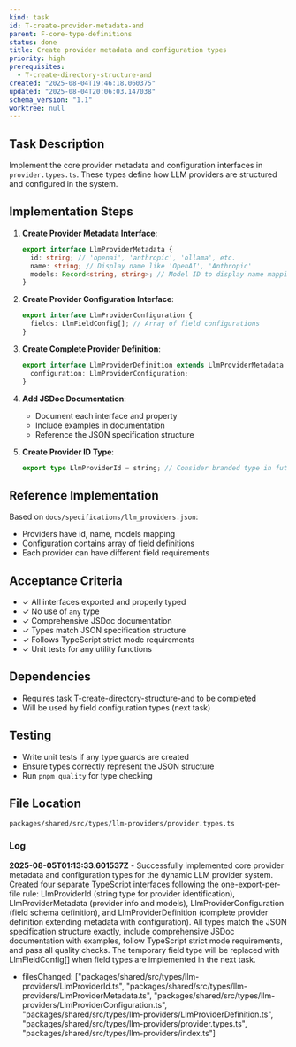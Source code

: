 ```yaml
---
kind: task
id: T-create-provider-metadata-and
parent: F-core-type-definitions
status: done
title: Create provider metadata and configuration types
priority: high
prerequisites:
  - T-create-directory-structure-and
created: "2025-08-04T19:46:18.060375"
updated: "2025-08-04T20:06:03.147038"
schema_version: "1.1"
worktree: null
---
```


## Task Description

Implement the core provider metadata and configuration interfaces in `provider.types.ts`. These types define how LLM providers are structured and configured in the system.

## Implementation Steps

1. **Create Provider Metadata Interface**:

   ```typescript
   export interface LlmProviderMetadata {
     id: string; // 'openai', 'anthropic', 'ollama', etc.
     name: string; // Display name like 'OpenAI', 'Anthropic'
     models: Record<string, string>; // Model ID to display name mapping
   }
   ```

2. **Create Provider Configuration Interface**:

   ```typescript
   export interface LlmProviderConfiguration {
     fields: LlmFieldConfig[]; // Array of field configurations
   }
   ```

3. **Create Complete Provider Definition**:

   ```typescript
   export interface LlmProviderDefinition extends LlmProviderMetadata {
     configuration: LlmProviderConfiguration;
   }
   ```

4. **Add JSDoc Documentation**:
   - Document each interface and property
   - Include examples in documentation
   - Reference the JSON specification structure

5. **Create Provider ID Type**:
   ```typescript
   export type LlmProviderId = string; // Consider branded type in future
   ```

## Reference Implementation

Based on `docs/specifications/llm_providers.json`:

- Providers have id, name, models mapping
- Configuration contains array of field definitions
- Each provider can have different field requirements

## Acceptance Criteria

- ✓ All interfaces exported and properly typed
- ✓ No use of `any` type
- ✓ Comprehensive JSDoc documentation
- ✓ Types match JSON specification structure
- ✓ Follows TypeScript strict mode requirements
- ✓ Unit tests for any utility functions

## Dependencies

- Requires task T-create-directory-structure-and to be completed
- Will be used by field configuration types (next task)

## Testing

- Write unit tests if any type guards are created
- Ensure types correctly represent the JSON structure
- Run `pnpm quality` for type checking

## File Location

`packages/shared/src/types/llm-providers/provider.types.ts`

### Log

**2025-08-05T01:13:33.601537Z** - Successfully implemented core provider metadata and configuration types for the dynamic LLM provider system. Created four separate TypeScript interfaces following the one-export-per-file rule: LlmProviderId (string type for provider identification), LlmProviderMetadata (provider info and models), LlmProviderConfiguration (field schema definition), and LlmProviderDefinition (complete provider definition extending metadata with configuration). All types match the JSON specification structure exactly, include comprehensive JSDoc documentation with examples, follow TypeScript strict mode requirements, and pass all quality checks. The temporary field type will be replaced with LlmFieldConfig[] when field types are implemented in the next task.

- filesChanged: ["packages/shared/src/types/llm-providers/LlmProviderId.ts", "packages/shared/src/types/llm-providers/LlmProviderMetadata.ts", "packages/shared/src/types/llm-providers/LlmProviderConfiguration.ts", "packages/shared/src/types/llm-providers/LlmProviderDefinition.ts", "packages/shared/src/types/llm-providers/provider.types.ts", "packages/shared/src/types/llm-providers/index.ts"]
